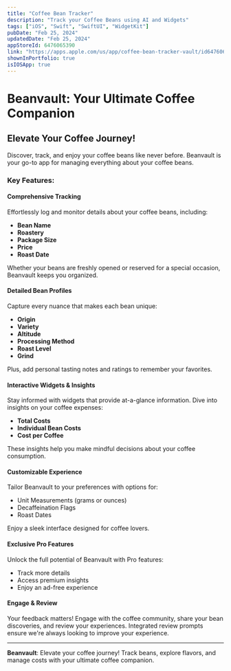 ```yaml
---
title: "Coffee Bean Tracker"
description: "Track your Coffee Beans using AI and Widgets"
tags: ["iOS", "Swift", "SwiftUI", "WidgetKit"]
pubDate: "Feb 25, 2024"
updatedDate: "Feb 25, 2024"
appStoreId: 6476065390
link: "https://apps.apple.com/us/app/coffee-bean-tracker-vault/id6476065390"
shownInPortfolio: true
isIOSApp: true
---
```

# Beanvault: Your Ultimate Coffee Companion

## Elevate Your Coffee Journey!

Discover, track, and enjoy your coffee beans like never before. Beanvault is your go-to app for managing everything about your coffee beans. 

### Key Features:

#### Comprehensive Tracking
Effortlessly log and monitor details about your coffee beans, including:
- **Bean Name**
- **Roastery**
- **Package Size**
- **Price**
- **Roast Date**

Whether your beans are freshly opened or reserved for a special occasion, Beanvault keeps you organized.

#### Detailed Bean Profiles
Capture every nuance that makes each bean unique:
- **Origin**
- **Variety**
- **Altitude**
- **Processing Method**
- **Roast Level**
- **Grind**

Plus, add personal tasting notes and ratings to remember your favorites.

#### Interactive Widgets & Insights
Stay informed with widgets that provide at-a-glance information. Dive into insights on your coffee expenses:
- **Total Costs**
- **Individual Bean Costs**
- **Cost per Coffee**

These insights help you make mindful decisions about your coffee consumption.

#### Customizable Experience
Tailor Beanvault to your preferences with options for:
- Unit Measurements (grams or ounces)
- Decaffeination Flags
- Roast Dates

Enjoy a sleek interface designed for coffee lovers.

#### Exclusive Pro Features
Unlock the full potential of Beanvault with Pro features:
- Track more details
- Access premium insights
- Enjoy an ad-free experience

#### Engage & Review
Your feedback matters! Engage with the coffee community, share your bean discoveries, and review your experiences. Integrated review prompts ensure we're always looking to improve your experience.

---

**Beanvault**: Elevate your coffee journey! Track beans, explore flavors, and manage costs with your ultimate coffee companion.